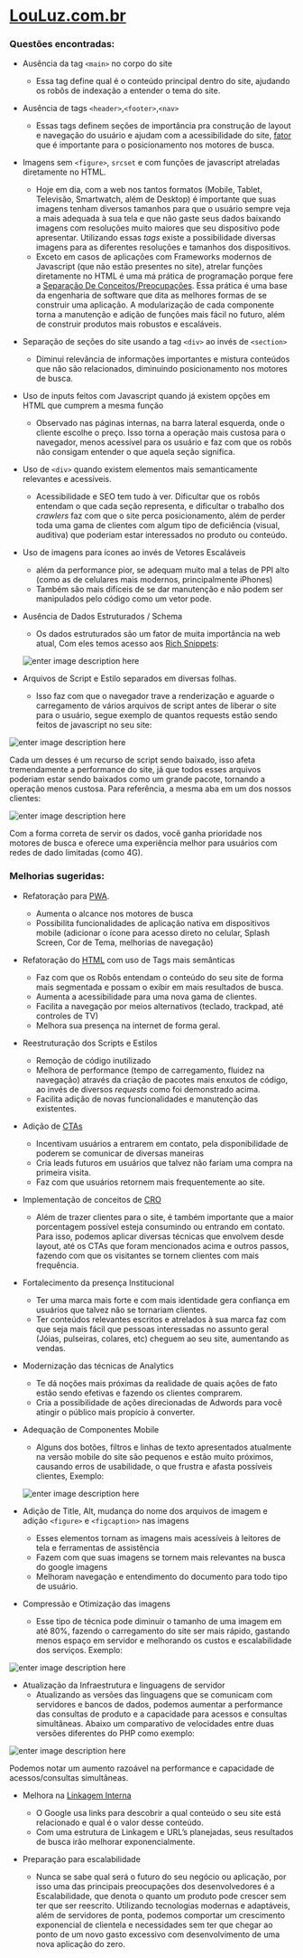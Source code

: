 <!DOCTYPE html>
<html>

<head>
  <meta charset="utf-8">
  <meta name="viewport" content="width=device-width, initial-scale=1.0">
  <title>Louluz.com.br</title>
  <link rel="stylesheet" href="https://stackedit.io/style.css" />
</head>

<body class="stackedit">
  <div class="stackedit__html"><h1 id="louluz.com.br"><a href="https://www.louluz.com.br/">LouLuz.com.br</a></h1>
<h3 id="questões-encontradas">Questões encontradas:</h3>
<ul>
<li>
<p>Ausência da tag <code>&lt;main&gt;</code> no corpo do site</p>
<ul>
<li>Essa tag define qual é o conteúdo principal dentro do site, ajudando os robôs de indexação a entender o tema do site.</li>
</ul>
</li>
<li>
<p>Ausência de tags <code>&lt;header&gt;</code>,<code>&lt;footer&gt;</code>,<code>&lt;nav&gt;</code></p>
<ul>
<li>Essas tags definem seções de importância pra construção de layout e navegação do usuário e ajudam com a acessibilidade do site, <a href="%5Bhttps://alistapart.com/article/accessibilityseo/%5D(https://alistapart.com/article/accessibilityseo/)">fator</a> que é importante para o posicionamento nos motores de busca.</li>
</ul>
</li>
<li>
<p>Imagens sem <code>&lt;figure&gt;</code>, <code>srcset</code> e com funções de javascript atreladas diretamente no HTML.</p>
<ul>
<li>Hoje em dia, com a web nos tantos formatos (Mobile, Tablet, Televisão, Smartwatch, além de Desktop) é importante que suas imagens tenham diversos tamanhos para que o usuário sempre veja a mais adequada à sua tela e que não gaste seus dados baixando imagens com resoluções muito maiores que seu dispositivo pode apresentar. Utilizando essas <em>tags</em> existe a possibilidade diversas imagens para as diferentes resoluções e tamanhos dos dispositivos.</li>
<li>Exceto em casos de aplicações com Frameworks modernos de Javascript (que não estão presentes no site), atrelar funções diretamente no HTML é uma má prática de programação porque fere a <a href="%5Bhttps://www.devmedia.com.br/amadurecendo-com-separation-of-concerns/18699%5D(https://www.devmedia.com.br/amadurecendo-com-separation-of-concerns/18699)">Separação De Conceitos/Preocupações</a>. Essa prática é uma base da engenharia de software que dita as melhores formas de se construir uma aplicação. A modularização de cada componente torna a manutenção e adição de funções mais fácil no futuro, além de construir produtos mais robustos e escaláveis.</li>
</ul>
</li>
<li>
<p>Separação de seções do site usando a tag <code>&lt;div&gt;</code> ao invés de <code>&lt;section&gt;</code></p>
<ul>
<li>Diminui relevância de informações importantes e mistura conteúdos que não são relacionados, diminuindo posicionamento nos motores de busca.</li>
</ul>
</li>
<li>
<p>Uso de inputs feitos com Javascript quando já existem opções em HTML que cumprem a mesma função</p>
<ul>
<li>Observado nas páginas internas, na barra lateral esquerda, onde o cliente escolhe o preço. Isso torna a operação mais custosa para o navegador, menos acessível para os usuário e faz com que os robôs não consigam entender o que aquela seção significa.</li>
</ul>
</li>
<li>
<p>Uso de <code>&lt;div&gt;</code> quando existem elementos mais semanticamente relevantes e acessíveis.</p>
<ul>
<li>Acessibilidade e SEO tem tudo à ver. Dificultar que os robôs entendam o que cada seção representa, e dificultar o trabalho dos <em>crawlers</em> faz com que o site perca posicionamento, além de perder toda uma gama de clientes com algum tipo de deficiência (visual, auditiva) que poderiam estar interessados no produto ou conteúdo.</li>
</ul>
</li>
<li>
<p>Uso de imagens para ícones ao invés de Vetores Escaláveis</p>
<ul>
<li>além da performance pior, se adequam muito mal a telas de PPI alto (como as de celulares mais modernos, principalmente iPhones)</li>
<li>Também são mais difíceis de se dar manutenção e não podem ser manipulados pelo código como um vetor pode.</li>
</ul>
</li>
<li>
<p>Ausência de Dados Estruturados / Schema</p>
<ul>
<li>Os dados estruturados são um fator de muita importância na web atual,  Com eles temos acesso aos <a href="%5Bhttps://rockcontent.com/blog/rich-snippets/">Rich Snippets</a>:</li>
</ul>
<p><img src="https://i.imgur.com/t5jCh8j.png" alt="enter image description here"></p>
</li>
<li>
<p>Arquivos de Script e Estilo separados em diversas folhas.</p>
<ul>
<li>Isso faz com que o navegador trave a renderização e aguarde o carregamento de vários arquivos de script antes de liberar o site para o usuário, segue exemplo de quantos requests estão sendo feitos de javascript no seu site:</li>
</ul>
</li>
</ul>
<p><img src="https://i.imgur.com/pJG7mei.png" alt="enter image description here"></p>
<p>Cada um desses é um recurso de script sendo baixado, isso afeta tremendamente a performance do site, já que todos esses arquivos poderiam estar sendo baixados como um grande pacote, tornando a operação menos custosa. Para referência, a mesma aba em um dos nossos clientes:</p>
<p><img src="https://i.imgur.com/RnqZdvl.png" alt="enter image description here"></p>
<p>Com a forma correta de servir os dados, você ganha prioridade nos motores de busca e oferece uma experiência melhor para usuários com redes de dado limitadas (como 4G).</p>
<h3 id="melhorias-sugeridas">Melhorias sugeridas:</h3>
<ul>
<li>
<p>Refatoração para <a href="https://gobacklog.com/blog/progressive-web-apps/">PWA</a>.</p>
<ul>
<li>Aumenta o alcance nos motores de busca</li>
<li>Possibilita funcionalidades de aplicação nativa em dispositivos mobile (adicionar o ícone para acesso direto no celular, Splash Screen, Cor de Tema, melhorias de navegação)</li>
</ul>
</li>
<li>
<p>Refatoração do <a href="https://developer.mozilla.org/pt-BR/docs/Web/HTML">HTML</a> com uso de Tags mais semânticas</p>
<ul>
<li>Faz com que os Robôs entendam o conteúdo do seu site de forma mais segmentada e possam o exibir em mais resultados de busca.</li>
<li>Aumenta a acessibilidade para uma nova gama de clientes.</li>
<li>Facilita a navegação por meios alternativos (teclado, trackpad, até controles de TV)</li>
<li>Melhora sua presença na internet de forma geral.</li>
</ul>
</li>
<li>
<p>Reestruturação dos Scripts e Estilos</p>
<ul>
<li>Remoção de código inutilizado</li>
<li>Melhora de performance (tempo de carregamento, fluidez na navegação) através da criação de pacotes mais enxutos de código, ao invés de diversos <em>requests</em> como foi demonstrado acima.</li>
<li>Facilita adição de novas funcionalidades e manutenção das existentes.</li>
</ul>
</li>
<li>
<p>Adição de <a href="https://rockcontent.com/blog/o-que-e-cta/">CTAs</a></p>
<ul>
<li>Incentivam usuários a entrarem em contato, pela disponibilidade de poderem se comunicar de diversas maneiras</li>
<li>Cria leads futuros em usuários que talvez não fariam uma compra na primeira visita.</li>
<li>Faz com que usuários retornem mais frequentemente ao site.</li>
</ul>
</li>
<li>
<p>Implementação de conceitos de <a href="https://rockcontent.com/blog/cro/">CRO</a></p>
<ul>
<li>Além de trazer clientes para o site, é também importante que a maior porcentagem possível esteja consumindo ou entrando em contato. Para isso, podemos aplicar diversas técnicas que envolvem desde layout, até os CTAs que foram mencionados acima e outros passos, fazendo com que os visitantes se tornem clientes com mais frequência.</li>
</ul>
</li>
<li>
<p>Fortalecimento da presença Institucional</p>
<ul>
<li>Ter uma marca mais forte e com mais identidade gera confiança em usuários que talvez não se tornariam clientes.</li>
<li>Ter conteúdos relevantes escritos e atrelados à sua marca faz com que seja mais fácil que pessoas interessadas no assunto geral (Jóias, pulseiras, colares, etc) cheguem ao seu site, aumentando as vendas.</li>
</ul>
</li>
<li>
<p>Modernização das técnicas de Analytics</p>
<ul>
<li>Te dá noções mais próximas da realidade de quais ações de fato estão sendo efetivas e fazendo os clientes comprarem.</li>
<li>Cria a possibilidade de ações direcionadas de Adwords para você atingir o público mais propício à converter.</li>
</ul>
</li>
<li>
<p>Adequação de Componentes Mobile</p>
<ul>
<li>Alguns dos botões, filtros e linhas de texto apresentados atualmente na versão mobile do site são pequenos e estão muito próximos, causando erros de usabilidade, o que frustra e afasta possíveis clientes, Exemplo:</li>
</ul>
<p><img src="https://i.imgur.com/VFytMfd.png" alt="enter image description here"></p>
</li>
<li>
<p>Adição de Title, Alt, mudança do nome dos arquivos de imagem e adição <code>&lt;figure&gt;</code> e <code>&lt;figcaption&gt;</code> nas imagens</p>
<ul>
<li>Esses elementos tornam as imagens mais acessíveis à leitores de tela e ferramentas de assistência</li>
<li>Fazem com que suas imagens se tornem mais relevantes na busca do google imagens</li>
<li>Melhoram navegação e entendimento do documento para todo tipo de usuário.</li>
</ul>
</li>
<li>
<p>Compressão e Otimização das imagens</p>
<ul>
<li>Esse tipo de técnica pode diminuir o tamanho de uma imagem em até 80%, fazendo o carregamento do site ser mais rápido, gastando menos espaço em servidor e melhorando os custos e escalabilidade dos serviços. Exemplo:</li>
</ul>
</li>
</ul>
<p><img src="https://i.imgur.com/PH61ZwR.png" alt="enter image description here"></p>
<ul>
<li>Atualização da Infraestrutura e linguagens de servidor
<ul>
<li>Atualizando as versões das linguagens que se comunicam com servidores e bancos de dados, podemos aumentar a performance das consultas de produto e a capacidade para acessos e consultas simultâneas. Abaixo um comparativo de velocidades entre duas versões diferentes do PHP como exemplo:</li>
</ul>
</li>
</ul>
<p><img src="https://i.imgur.com/29cMBSI.png" alt="enter image description here"></p>
<p>Podemos notar um aumento razoável na performance e capacidade de acessos/consultas simultâneas.</p>
<ul>
<li>
<p>Melhora na <a href="https://shiftmind.com.br/seo/linkagem-interna-para-seo-por-que-e-como/">Linkagem Interna</a></p>
<ul>
<li>O Google usa links para descobrir a qual conteúdo o seu site está relacionado e qual é o valor desse conteúdo.</li>
<li>Com uma estrutura de Linkagem e URL’s planejadas, seus resultados de busca irão melhorar exponencialmente.</li>
</ul>
</li>
<li>
<p>Preparação para escalabilidade</p>
<ul>
<li>Nunca se sabe qual será o futuro do seu negócio ou aplicação, por isso uma das principais preocupações dos desenvolvedores é a Escalabilidade, que denota o quanto um produto pode crescer sem ter que ser reescrito. Utilizando tecnologias modernas e adaptáveis, além de servidores de ponta, podemos comportar um crescimento exponencial de clientela e necessidades sem ter que chegar ao ponto de um novo gasto excessivo com desenvolvimento de uma nova aplicação do zero.</li>
</ul>
</li>
</ul>
</div>
</body>

</html>
